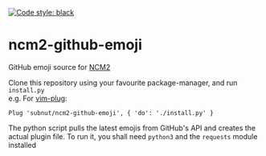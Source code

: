 [![Code style: black](https://img.shields.io/badge/code%20style-black-000000.svg)](https://github.com/psf/black)
# ncm2-github-emoji
GitHub emoji source for [NCM2](https://github.com/ncm2/ncm2)

Clone this repository using your favourite package-manager, and run `install.py` <br/>
e.g. For [vim-plug](https://github.com/junegunn/vim-plug):
```
Plug 'subnut/ncm2-github-emoji', { 'do': './install.py' }
```
The python script pulls the latest emojis from GitHub's API and creates the actual plugin file.
To run it, you shall need `python3` and the `requests` module installed

